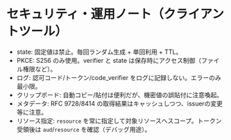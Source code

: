 # セキュリティ・運用ノート（クライアントツール）

- state: 固定値は禁止。毎回ランダム生成 + 単回利用 + TTL。
- PKCE: S256 のみ使用。verifier と state は保存時にアクセス制御（ファイル権限など）。
- ログ: 認可コード/トークン/code_verifier をログに記録しない。エラーのみ最小限。
- クリップボード: 自動コピー/貼付は便利だが、機密値の誤貼付に注意喚起。
- メタデータ: RFC 9728/8414 の取得結果はキャッシュしつつ、issuerの変更等に注意。
- リソース指定: `resource` を常に指定して対象リソースへスコープ。トークン受領後は `aud`/`resource` を確認（デバッグ用途）。
